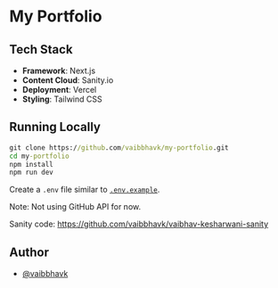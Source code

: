 # My Portfolio

## Tech Stack

- **Framework**: Next.js
- **Content Cloud**: Sanity.io
- **Deployment**: Vercel
- **Styling**: Tailwind CSS

## Running Locally

```cmd
git clone https://github.com/vaibbhavk/my-portfolio.git
cd my-portfolio
npm install
npm run dev
```

Create a `.env` file similar to [`.env.example`](https://github.com/vaibbhavk/my-portfolio/blob/main/.env.example).

Note: Not using GitHub API for now.

Sanity code: https://github.com/vaibbhavk/vaibhav-kesharwani-sanity

## Author

- [@vaibbhavk](https://www.github.com/vaibbhavk)
